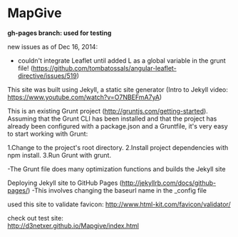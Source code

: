 MapGive
===========

**gh-pages branch: used for testing**

new issues as of Dec 16, 2014:

- couldn't integrate Leaflet until added L as a global variable in the grunt file!
(https://github.com/tombatossals/angular-leaflet-directive/issues/519)




This site was built using Jekyll, a static site generator (Intro to Jekyll video: https://www.youtube.com/watch?v=O7NBEFmA7yA)

This is an existing Grunt project (http://gruntjs.com/getting-started). 
Assuming that the Grunt CLI has been installed and that the project has already been configured with a package.json and a Gruntfile, it's very easy to start working with Grunt:

1.Change to the project's root directory.
2.Install project dependencies with npm install.
3.Run Grunt with grunt.

-The Grunt file does many optimization functions and builds the Jekyll site

Deploying Jekyll site to GitHub Pages (http://jekyllrb.com/docs/github-pages/)
-This involves changing the baseurl name in the _config file

used this site to validate favicon:
http://www.html-kit.com/favicon/validator/

check out test site:   
http://d3netxer.github.io/Mapgive/index.html
